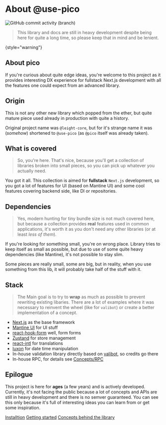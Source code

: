 # About @use-pico

![GitHub commit activity (branch)](https://img.shields.io/github/commit-activity/t/use-pico/pico)

> This library and docs are still in heavy development despite being here for quite a long time, so please keep that
> in mind and be lenient.
>
{style="warning"}

## About pico

If you're curious about quite edge ideas, you're welcome to this project as it provides interesting DX experience
for fullstack Next.js development with all the features one could expect from an advanced library.

## Origin

This is not any other new library which popped from the ether, but quite mature piece used already in production with
quite a history.

Original project name was `@leight-core`, but for it's strange name it was (_somehow_) shortened to `@use-pico` (as `@pico` itself
was already taken).

## What is covered

> So, you're here. That's nice, because you'll get a collection of libraries broken into small pieces, so you can pick up whatever you
> actually need.

You got it all.
This collection is aimed for **fullstack** `Next.js` development, so you got a lot of features for UI (based
on Mantine UI) and some cool features covering backend side, like DI or repositories.

## Dependencies

> Yes, modern hunting for tiny bundle size is not much covered here, but because a collection provides **real** features used in
> common applications, it's worth it as you don't need any other libraries (or at least _less of them_).

If you're looking for something small, you're on wrong place. Library tries to keep itself as small as possible, but due to use
of some quite heavy dependencies (like Mantine), it's not possible to stay slim.

Some pieces are really small, some are big, but in reality, when you use something from this lib, it will probably take half of the
stuff with it.

## Stack

> The Main goal is to try to **wrap** as much as possible to prevent rewriting existing libaries. There are a lot of examples
> where it was necessary to reinvent the wheel (like for `valibot`) or create a better implementation of a concept.

- [Next.js](https://nextjs.org/) as the base framework
- [Mantine UI](https://mantine.dev/) for UI stuff
- [react-hook-form](https://react-hook-form.com/) well, form forms
- [Zustand](https://github.com/pmndrs/zustand) for store management
- [react-intl](https://formatjs.io/docs/react-intl/) for translations
- [luxon](https://moment.github.io/luxon/#/) for date time manipulation
- In-house validation library directly based on [valibot](https://github.com/fabian-hiller/valibot), so credits go there
- In-house RPC, for details see [Concepts/RPC](RPC.md)

## Epilogue

This project is here for **ages** (a few years) and is actively developed. Currently, it's not facing the public because a lot
of concepts and APIs are still in heavy development and there is no semver guaranteed. You can see this only because it's
full of interesting ideas you can learn from or get some inspiration.

<seealso>
    <category ref="wrs">
        <a href="Installation.md">Installtion</a>
        <a href="Getting-started.md">Getting started</a>
        <a href="Concepts.md">Concepts behind the library</a>
    </category>
</seealso>
